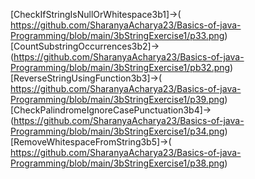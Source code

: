 [CheckIfStringIsNullOrWhitespace3b1]->( https://github.com/SharanyaAcharya23/Basics-of-java-Programming/blob/main/3bStringExercise1/p33.png)  
[CountSubstringOccurrences3b2]->(https://github.com/SharanyaAcharya23/Basics-of-java-Programming/blob/main/3bStringExercise1/pb32.png)  
[ReverseStringUsingFunction3b3]->( https://github.com/SharanyaAcharya23/Basics-of-java-Programming/blob/main/3bStringExercise1/p39.png)  
[CheckPalindromeIgnoreCasePunctuation3b4]->(https://github.com/SharanyaAcharya23/Basics-of-java-Programming/blob/main/3bStringExercise1/p34.png)  
[RemoveWhitespaceFromString3b5]->( https://github.com/SharanyaAcharya23/Basics-of-java-Programming/blob/main/3bStringExercise1/p38.png)

